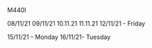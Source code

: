 M440I 

08/11/21
09/11/21
10.11.21
11.11.21
12/11/21 - Friday 

15/11/21 - Monday
16/11/21- Tuesday
